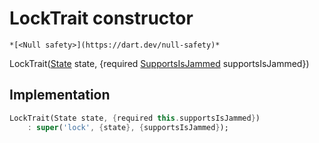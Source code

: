 


# LockTrait constructor




    *[<Null safety>](https://dart.dev/null-safety)*



LockTrait([State](../../yonomi-sdk/State-class.md) state, {required [SupportsIsJammed](../../yonomi-sdk/SupportsIsJammed-class.md) supportsIsJammed})





## Implementation

```dart
LockTrait(State state, {required this.supportsIsJammed})
    : super('lock', {state}, {supportsIsJammed});
```







